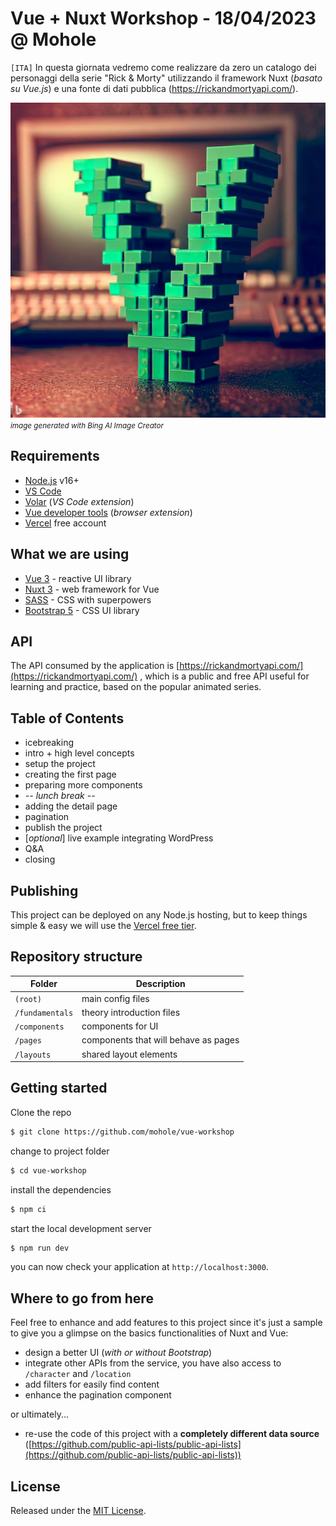 # Vue + Nuxt Workshop - 18/04/2023 @ Mohole

`[ITA]`
In questa giornata vedremo come realizzare da zero un catalogo dei personaggi della serie "Rick & Morty" utilizzando il framework Nuxt (_basato su Vue.js_) e una fonte di dati pubblica (https://rickandmortyapi.com/).

![worksop poster](_images/poster.jpg)
<small>_image generated with Bing AI Image Creator_</small>

## Requirements

- [Node.js](https://nodejs.org/) v16+
- [VS Code](https://code.visualstudio.com/)
- [Volar](https://marketplace.visualstudio.com/items?itemName=Vue.volar) (_VS Code extension_)
- [Vue developer tools](https://chrome.google.com/webstore/detail/vuejs-devtools/nhdogjmejiglipccpnnnanhbledajbpd?hl=en) (_browser extension_)
- [Vercel](https://vercel.com/) free account

## What we are using

- [Vue 3](https://vuejs.org/) - reactive UI library
- [Nuxt 3](https://nuxt.com/) - web framework for Vue
- [SASS](https://sass-lang.com/) - CSS with superpowers
- [Bootstrap 5](https://getbootstrap.com/) - CSS UI library

## API

The API consumed by the application is [https://rickandmortyapi.com/](https://rickandmortyapi.com/) , which is a public and free API useful for learning and practice, based on the popular animated series.

## Table of Contents

- icebreaking
- intro + high level concepts
- setup the project
- creating the first page
- preparing more components
- _-- lunch break --_
- adding the detail page
- pagination
- publish the project
- [*optional*] live example integrating WordPress
- Q&A
- closing

## Publishing

This project can be deployed on any Node.js hosting, but to keep things simple & easy we will use the [Vercel free tier](https://vercel.com/pricing).

## Repository structure

| Folder          | Description                          |
| --------------- | ------------------------------------ |
| `(root)`        | main config files                    |
| `/fundamentals` | theory introduction files            |
| `/components`   | components for UI                    |
| `/pages`        | components that will behave as pages |
| `/layouts`      | shared layout elements               |

## Getting started

Clone the repo

```bash
$ git clone https://github.com/mohole/vue-workshop
```

change to project folder

```bash
$ cd vue-workshop
```

install the dependencies

```bash
$ npm ci
```

start the local development server

```bash
$ npm run dev
```

you can now check your application at `http://localhost:3000`.

## Where to go from here

Feel free to enhance and add features to this project since it's just a sample to give you a glimpse on the basics functionalities of Nuxt and Vue:

- design a better UI (_with or without Bootstrap_)
- integrate other APIs from the service, you have also access to `/character` and `/location`
- add filters for easily find content
- enhance the pagination component

or ultimately...

- re-use the code of this project with a **completely different data source** ([https://github.com/public-api-lists/public-api-lists](https://github.com/public-api-lists/public-api-lists))

## License

Released under the [MIT License](LICENSE).
